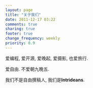 ```yaml
---
layout: page
title: "关于我们"
date: 2011-12-17 03:22
comments: true
sharing: true
footer: true
change_frequency: weekly
priority: 0.9
---
```


爱编程, 爱开源, 爱晚起, 爱摄影, 也爱旅行.

爱自由. 不爱朝九晚五.

我们不是自由撰稿人, 我们是**Intrideans**.

